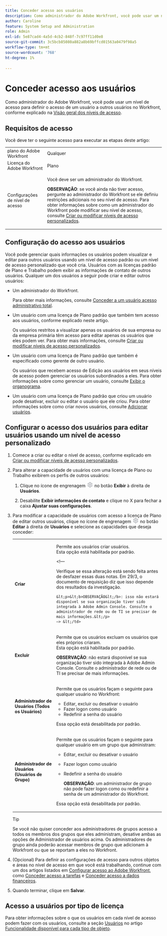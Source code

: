```yaml
---
title: Conceder acesso aos usuários
description: Como administrador do Adobe Workfront, você pode usar um nível de acesso para definir o acesso de um usuário a outros usuários no Workfront.
author: Caroline
feature: System Setup and Administration
role: Admin
exl-id: 5e87cad4-4a5d-4cb2-848f-7c97ff11d0e8
source-git-commit: 3c5bcb85080a882a8b69bffcd01563a0479f98a5
workflow-type: tm+mt
source-wordcount: '768'
ht-degree: 1%

---
```



# Conceder acesso aos usuários

Como administrador do Adobe Workfront, você pode usar um nível de acesso para definir o acesso de um usuário a outros usuários no Workfront, conforme explicado na [Visão geral dos níveis de acesso](../../../administration-and-setup/add-users/access-levels-and-object-permissions/access-levels-overview.md).

## Requisitos de acesso

Você deve ter o seguinte acesso para executar as etapas deste artigo:

<table style="table-layout:auto"> 
 <col> 
 <col> 
 <tbody> 
  <tr> 
   <td role="rowheader">plano do Adobe Workfront</td> 
   <td>Qualquer</td> 
  </tr> 
  <tr> 
   <td role="rowheader">Licença do Adobe Workfront</td> 
   <td>Plano</td> 
  </tr> 
  <tr> 
   <td role="rowheader">Configurações de nível de acesso</td> 
   <td> <p>Você deve ser um administrador do Workfront.</p> <p><b>OBSERVAÇÃO</b>: se você ainda não tiver acesso, pergunte ao administrador do Workfront se ele definiu restrições adicionais no seu nível de acesso. Para obter informações sobre como um administrador do Workfront pode modificar seu nível de acesso, consulte <a href="../../../administration-and-setup/add-users/configure-and-grant-access/create-modify-access-levels.md" class="MCXref xref" data-mc-variable-override="">Criar ou modificar níveis de acesso personalizados</a>.</p> </td> 
  </tr> 
 </tbody> 
</table>

## Configuração do acesso aos usuários

Você pode gerenciar quais informações os usuários podem visualizar e editar para outros usuários usando um nível de acesso padrão ou um nível de acesso personalizado que você cria. Usuários com as licenças padrão de Plano e Trabalho podem exibir as informações de contato de outros usuários. Qualquer um dos usuários a seguir pode criar e editar outros usuários:

* Um administrador do Workfront.

  Para obter mais informações, consulte [Conceder a um usuário acesso administrativo total](../../../administration-and-setup/add-users/configure-and-grant-access/grant-a-user-full-administrative-access.md).

* Um usuário com uma licença de Plano padrão que também tem acesso aos usuários, conforme explicado neste artigo.

  Os usuários restritos a visualizar apenas os usuários de sua empresa ou da empresa primária têm acesso para editar apenas os usuários que eles podem ver. Para obter mais informações, consulte [Criar ou modificar níveis de acesso personalizados](../../../administration-and-setup/add-users/configure-and-grant-access/create-modify-access-levels.md).

* Um usuário com uma licença de Plano padrão que também é especificado como gerente de outro usuário.

  Os usuários que recebem acesso de Edição aos usuários em seus níveis de acesso podem gerenciar os usuários subordinados a eles. Para obter informações sobre como gerenciar um usuário, consulte [Exibir o organograma](../../../people-teams-and-groups/work-directly-with-others/view-the-org-chart.md).

* Um usuário com uma licença de Plano padrão que criou um usuário pode desativar, excluir ou editar o usuário que ele criou. Para obter informações sobre como criar novos usuários, consulte [Adicionar usuários](../../../administration-and-setup/add-users/create-and-manage-users/add-users.md).

## Configurar o acesso dos usuários para editar usuários usando um nível de acesso personalizado

1. Comece a criar ou editar o nível de acesso, conforme explicado em [Criar ou modificar níveis de acesso personalizados](../../../administration-and-setup/add-users/configure-and-grant-access/create-modify-access-levels.md).
1. Para alterar a capacidade de usuários com uma licença de Plano ou Trabalho exibirem os perfis de outros usuários:

   1. Clique no ícone de engrenagem ![](assets/gear-icon-settings.png) no botão **Exibir** à direita de **Usuários**.

   1. Desabilite **Exibir informações de contato** e clique no X para fechar a caixa **Ajustar suas configurações**.

1. Para modificar a capacidade de usuários com acesso a licença de Plano de editar outros usuários, clique no ícone de engrenagem ![](assets/gear-icon-settings.png) no botão **Editar** à direita de **Usuários** e selecione as capacidades que deseja conceder:

   <table style="table-layout:auto"> 
    <col> 
    <col> 
    <tbody> 
     <tr> 
      <td role="rowheader"><strong>Criar</strong> </td> 
      <td> <p>Permite aos usuários criar usuários.<br>Esta opção está habilitada por padrão.</p> 
      &lt;!—
        <p data-mc-conditions="QuicksilverOrClassic.Draft mode">Verifique se essa alteração está sendo feita antes de desfazer essas duas notas. Em 29/3, o documento de requisição diz que isso depende dos resultados da investigação.</p>

       &lt;p>&lt;b>OBSERVAÇÃO&lt;/b>: isso não estará disponível se sua organização tiver sido integrada à Adobe Admin Console. Consulte o administrador de rede ou de TI se precisar de mais informações.&lt;/p>
       —> &lt;/td>
   </tr> 
     <tr> 
      <td role="rowheader"><strong>Excluir</strong> </td> 
      <td> <p> Permite que os usuários excluam os usuários que eles próprios criaram.<br>Esta opção está habilitada por padrão.</p> <p><b>OBSERVAÇÃO</b>: não estará disponível se sua organização tiver sido integrada à Adobe Admin Console. Consulte o administrador de rede ou de TI se precisar de mais informações.</p> </td> 
     </tr> 
     <tr> 
      <td role="rowheader"><strong>Administrador de Usuários (Todos os Usuários)</strong> </td> 
      <td> <p>Permite que os usuários façam o seguinte para qualquer usuário no Workfront:</p> 
       <ul> 
        <li>Editar, excluir ou desativar o usuário</li> 
        <li>Fazer logon como usuário</li> 
        <li>Redefinir a senha do usuário</li> 
       </ul> <p>Essa opção está desabilitada por padrão.</p> </td> 
     </tr> 
     <tr> 
      <td role="rowheader"><strong>Administrador de Usuários (Usuários de Grupo)</strong> </td> 
      <td> <p>Permite que os usuários façam o seguinte para qualquer usuário em um grupo que administram: 
        <ul>
         <li><p>Editar, excluir ou desativar o usuário</p></li>
         <li>Fazer logon como usuário</li>
         <li><p>Redefinir a senha do usuário</p><p><b>OBSERVAÇÃO</b>: um administrador de grupo não pode fazer logon como ou redefinir a senha de um administrador do Workfront.</p></li>
        </ul><p>Essa opção está desabilitada por padrão.</p></p> </td> 
     </tr> 
    </tbody> 
   </table>

   >[!TIP]
   >
   >Se você não quiser conceder aos administradores de grupos acesso a todos os membros dos grupos que eles administram, desative ambas as opções de Administrador de usuários acima. Os administradores de grupo ainda poderão acessar membros de grupo que adicionam à Workfront ou que se reportam a eles no Workfront.

1. (Opcional) Para definir as configurações de acesso para outros objetos e áreas no nível de acesso em que você está trabalhando, continue com um dos artigos listados em [Configurar acesso ao Adobe Workfront](../../../administration-and-setup/add-users/configure-and-grant-access/configure-access.md), como [Conceder acesso a tarefas](../../../administration-and-setup/add-users/configure-and-grant-access/grant-access-tasks.md) e [Conceder acesso a dados financeiros](../../../administration-and-setup/add-users/configure-and-grant-access/grant-access-financial.md).
1. Quando terminar, clique em **Salvar**.

## Acesso a usuários por tipo de licença

Para obter informações sobre o que os usuários em cada nível de acesso podem fazer com os usuários, consulte a seção [Usuários](../../../administration-and-setup/add-users/access-levels-and-object-permissions/functionality-available-for-each-object-type.md#users) no artigo [Funcionalidade disponível para cada tipo de objeto](../../../administration-and-setup/add-users/access-levels-and-object-permissions/functionality-available-for-each-object-type.md).
